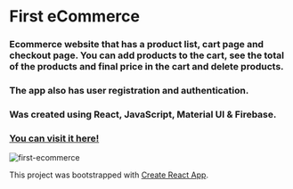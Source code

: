 # First eCommerce

### Ecommerce website that has a product list, cart page and checkout page. You can add products to the cart, see the total of the products and final price in the cart and delete products.
### The app also has user registration and authentication.
### Was created using React, JavaScript, Material UI & Firebase.

### [You can visit it here!](https://manueldilena.github.io/first-ecommerce/)

![first-ecommerce](https://github.com/ManuelDiLena/first-ecommerce/assets/64201890/70e176ba-2647-4185-8268-f0399b87f666)

This project was bootstrapped with [Create React App](https://github.com/facebook/create-react-app).



